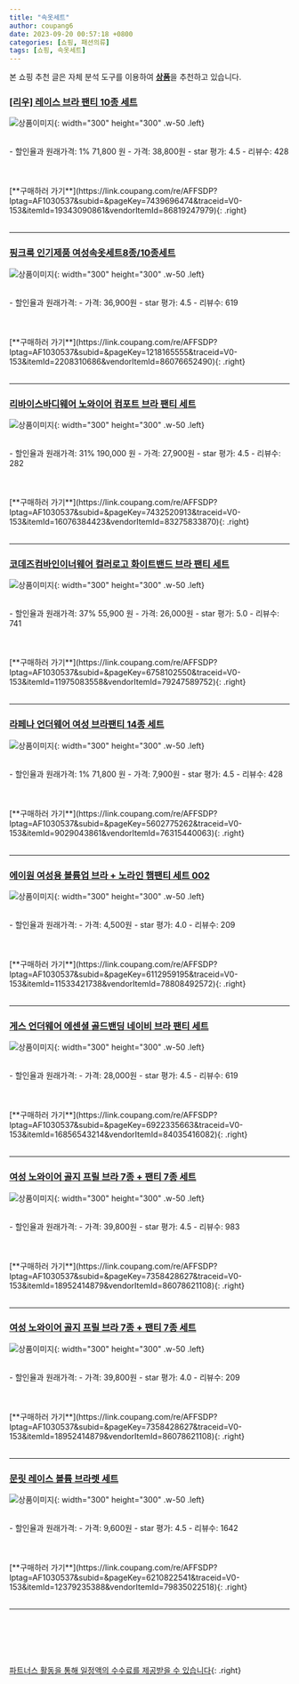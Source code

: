 ```yaml
---
title: "속옷세트"
author: coupang6
date: 2023-09-20 00:57:18 +0800
categories: [쇼핑, 패션의류]
tags: [쇼핑, 속옷세트]
---
```


본 쇼핑 추천 글은 자체 분석 도구를 이용하여 [**상품**](https://link.coupang.com/a/bao1ui)을 추천하고 있습니다.

### [[리우] 레이스 브라 팬티 10종 세트](https://link.coupang.com/re/AFFSDP?lptag=AF1030537&subid=&pageKey=7439696474&traceid=V0-153&itemId=19343090861&vendorItemId=86819247979)

![상품이미지](https://thumbnail10.coupangcdn.com/thumbnails/remote/230x230ex/image/vendor_inventory/b85f/5105e22c22d8f3d1f44a3dfcc27e37a5d2ca73386050edb675b8713e011f.png){: width="300" height="300" .w-50 .left}


<br>
- 할인율과 원래가격: 1%  71,800   원
- 가격: 38,800원
- star 평가: 4.5
- 리뷰수: 428
<br>
<br>
<br>
<br>
[**구매하러 가기**](https://link.coupang.com/re/AFFSDP?lptag=AF1030537&subid=&pageKey=7439696474&traceid=V0-153&itemId=19343090861&vendorItemId=86819247979){: .right}
<br>
<br>

---

### [핑크룩 인기제품 여성속옷세트8종/10종세트](https://link.coupang.com/re/AFFSDP?lptag=AF1030537&subid=&pageKey=1218165555&traceid=V0-153&itemId=2208310686&vendorItemId=86076652490)

![상품이미지](https://thumbnail8.coupangcdn.com/thumbnails/remote/230x230ex/image/vendor_inventory/073a/7a4f71cad24b17d75cb5bc95f6678229ebe6b4c766148c23dd486db681ba.jpg){: width="300" height="300" .w-50 .left}


<br>
- 할인율과 원래가격: 
- 가격: 36,900원
- star 평가: 4.5
- 리뷰수: 619
<br>
<br>
<br>
<br>
[**구매하러 가기**](https://link.coupang.com/re/AFFSDP?lptag=AF1030537&subid=&pageKey=1218165555&traceid=V0-153&itemId=2208310686&vendorItemId=86076652490){: .right}
<br>
<br>

---

### [리바이스바디웨어 노와이어 컴포트 브라 팬티 세트](https://link.coupang.com/re/AFFSDP?lptag=AF1030537&subid=&pageKey=7432520913&traceid=V0-153&itemId=16076384423&vendorItemId=83275833870)

![상품이미지](https://thumbnail8.coupangcdn.com/thumbnails/remote/230x230ex/image/rs_quotation_api/hsorh0vd/6926139c3de746658aa45ed6a3162509.jpg){: width="300" height="300" .w-50 .left}


<br>
- 할인율과 원래가격: 31%  190,000   원
- 가격: 27,900원
- star 평가: 4.5
- 리뷰수: 282
<br>
<br>
<br>
<br>
[**구매하러 가기**](https://link.coupang.com/re/AFFSDP?lptag=AF1030537&subid=&pageKey=7432520913&traceid=V0-153&itemId=16076384423&vendorItemId=83275833870){: .right}
<br>
<br>

---

### [코데즈컴바인이너웨어 컬러로고 화이트밴드 브라 팬티 세트](https://link.coupang.com/re/AFFSDP?lptag=AF1030537&subid=&pageKey=6758102550&traceid=V0-153&itemId=11975083558&vendorItemId=79247589752)

![상품이미지](https://thumbnail9.coupangcdn.com/thumbnails/remote/230x230ex/image/vendor_inventory/5ca4/a4dfb72dff102d7189e80b0d1afb2c23095ba9a358053fabb9ea9c2fa21f.jpg){: width="300" height="300" .w-50 .left}


<br>
- 할인율과 원래가격: 37%  55,900   원
- 가격: 26,000원
- star 평가: 5.0
- 리뷰수: 741
<br>
<br>
<br>
<br>
[**구매하러 가기**](https://link.coupang.com/re/AFFSDP?lptag=AF1030537&subid=&pageKey=6758102550&traceid=V0-153&itemId=11975083558&vendorItemId=79247589752){: .right}
<br>
<br>

---

### [라페나 언더웨어 여성 브라팬티 14종 세트](https://link.coupang.com/re/AFFSDP?lptag=AF1030537&subid=&pageKey=5602775262&traceid=V0-153&itemId=9029043861&vendorItemId=76315440063)

![상품이미지](https://thumbnail10.coupangcdn.com/thumbnails/remote/230x230ex/image/vendor_inventory/e120/d031e508cd5493ba9b120309dccfb80d0f34b12decbb8a8394f2c5c19d2f.jpg){: width="300" height="300" .w-50 .left}


<br>
- 할인율과 원래가격: 1%  71,800   원
- 가격: 7,900원
- star 평가: 4.5
- 리뷰수: 428
<br>
<br>
<br>
<br>
[**구매하러 가기**](https://link.coupang.com/re/AFFSDP?lptag=AF1030537&subid=&pageKey=5602775262&traceid=V0-153&itemId=9029043861&vendorItemId=76315440063){: .right}
<br>
<br>

---

### [에이원 여성용 볼륨업 브라 + 노라인 햄팬티 세트 002](https://link.coupang.com/re/AFFSDP?lptag=AF1030537&subid=&pageKey=6112959195&traceid=V0-153&itemId=11533421738&vendorItemId=78808492572)

![상품이미지](https://thumbnail9.coupangcdn.com/thumbnails/remote/230x230ex/image/rs_quotation_api/xv9m476z/df34da5cf19247a9bbc685bf7f62e20a.jpg){: width="300" height="300" .w-50 .left}


<br>
- 할인율과 원래가격: 
- 가격: 4,500원
- star 평가: 4.0
- 리뷰수: 209
<br>
<br>
<br>
<br>
[**구매하러 가기**](https://link.coupang.com/re/AFFSDP?lptag=AF1030537&subid=&pageKey=6112959195&traceid=V0-153&itemId=11533421738&vendorItemId=78808492572){: .right}
<br>
<br>

---

### [게스 언더웨어 에센셜 골드밴딩 네이비 브라 팬티 세트](https://link.coupang.com/re/AFFSDP?lptag=AF1030537&subid=&pageKey=6922335663&traceid=V0-153&itemId=16856543214&vendorItemId=84035416082)

![상품이미지](https://thumbnail10.coupangcdn.com/thumbnails/remote/230x230ex/image/vendor_inventory/b557/9bdf9170208dd6cf0f88cafede7f67b8446e60d112c6b2e5ab4f7fa0c2a4.jpg){: width="300" height="300" .w-50 .left}


<br>
- 할인율과 원래가격: 
- 가격: 28,000원
- star 평가: 4.5
- 리뷰수: 619
<br>
<br>
<br>
<br>
[**구매하러 가기**](https://link.coupang.com/re/AFFSDP?lptag=AF1030537&subid=&pageKey=6922335663&traceid=V0-153&itemId=16856543214&vendorItemId=84035416082){: .right}
<br>
<br>

---

### [여성 노와이어 골지 프릴 브라 7종 + 팬티 7종 세트](https://link.coupang.com/re/AFFSDP?lptag=AF1030537&subid=&pageKey=7358428627&traceid=V0-153&itemId=18952414879&vendorItemId=86078621108)

![상품이미지](https://thumbnail10.coupangcdn.com/thumbnails/remote/230x230ex/image/vendor_inventory/8197/6b5be7ba56d27f9a81628c40123e1345293f290dc280e7589d2f24366eb9.jpg){: width="300" height="300" .w-50 .left}


<br>
- 할인율과 원래가격: 
- 가격: 39,800원
- star 평가: 4.5
- 리뷰수: 983
<br>
<br>
<br>
<br>
[**구매하러 가기**](https://link.coupang.com/re/AFFSDP?lptag=AF1030537&subid=&pageKey=7358428627&traceid=V0-153&itemId=18952414879&vendorItemId=86078621108){: .right}
<br>
<br>

---

### [여성 노와이어 골지 프릴 브라 7종 + 팬티 7종 세트](https://link.coupang.com/re/AFFSDP?lptag=AF1030537&subid=&pageKey=7358428627&traceid=V0-153&itemId=18952414879&vendorItemId=86078621108)

![상품이미지](https://thumbnail10.coupangcdn.com/thumbnails/remote/230x230ex/image/vendor_inventory/8197/6b5be7ba56d27f9a81628c40123e1345293f290dc280e7589d2f24366eb9.jpg){: width="300" height="300" .w-50 .left}


<br>
- 할인율과 원래가격: 
- 가격: 39,800원
- star 평가: 4.0
- 리뷰수: 209
<br>
<br>
<br>
<br>
[**구매하러 가기**](https://link.coupang.com/re/AFFSDP?lptag=AF1030537&subid=&pageKey=7358428627&traceid=V0-153&itemId=18952414879&vendorItemId=86078621108){: .right}
<br>
<br>

---

### [문릿 레이스 볼륨 브라렛 세트](https://link.coupang.com/re/AFFSDP?lptag=AF1030537&subid=&pageKey=6210822541&traceid=V0-153&itemId=12379235388&vendorItemId=79835022518)

![상품이미지](https://thumbnail6.coupangcdn.com/thumbnails/remote/230x230ex/image/retail/images/2021/12/15/11/2/80b965c5-245d-4100-bb7e-91d34f671473.jpg){: width="300" height="300" .w-50 .left}


<br>
- 할인율과 원래가격: 
- 가격: 9,600원
- star 평가: 4.5
- 리뷰수: 1642
<br>
<br>
<br>
<br>
[**구매하러 가기**](https://link.coupang.com/re/AFFSDP?lptag=AF1030537&subid=&pageKey=6210822541&traceid=V0-153&itemId=12379235388&vendorItemId=79835022518){: .right}
<br>
<br>

---
<br><br><br><br><br> [파트너스 활동을 통해 일정액의 수수료를 제공받을 수 있습니다](https://link.coupang.com/a/bao1ui){: .right}